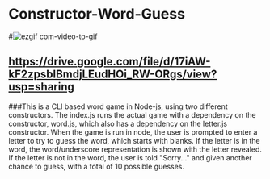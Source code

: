 # Constructor-Word-Guess

#![ezgif com-video-to-gif](https://user-images.githubusercontent.com/44099789/52321400-930c2c00-29a2-11e9-80f1-2d5406a4eaf2.gif)

## https://drive.google.com/file/d/17iAW-kF2zpsblBmdjLEudHOi_RW-ORgs/view?usp=sharing
###This is a CLI based word game in Node-js, using two different constructors. 
The index.js runs the actual game with a dependency on
the constructor, word.js, which also has a dependency on the letter.js constructor. 
When the game is run in node, the user is prompted to enter a letter to try to guess the word, which starts with blanks.
If the letter is in the word, the word/underscore representation is shown with the letter revealed. 
If the letter is not in the word, the user is told "Sorry..." and given another chance to guess, 
with a total of 10 possible guesses.
